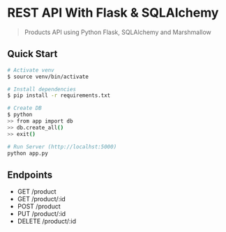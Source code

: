 # REST API With Flask & SQLAlchemy
>Products API using Python Flask, SQLAlchemy and Marshmallow

## Quick Start 
```sh
# Activate venv
$ source venv/bin/activate

# Install dependencies
$ pip install -r requirements.txt

# Create DB
$ python
>> from app import db
>> db.create_all()
>> exit()

# Run Server (http://localhst:5000)
python app.py
```

## Endpoints
* GET /product
* GET /product/:id
* POST /product
* PUT /product/:id
* DELETE /product/:id